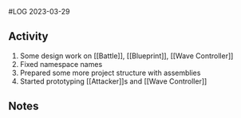 #LOG
2023-03-29

## Activity
1. Some design work on [[Battle]], [[Blueprint]], [[Wave Controller]]
2. Fixed namespace names
3. Prepared some more project structure with assemblies
4. Started prototyping [[Attacker]]s and [[Wave Controller]]

## Notes
